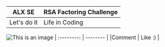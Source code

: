 |   ALX SE   |  RSA Factoring Challenge  |
| :--------: | -------- |
| Let's do it     | Life in Coding      |
  ![This is an image](https://myoctocat.com/assets/images/base-octocat.svg)
| :--------: | -------- |
|Comment      | Like :)     |